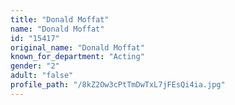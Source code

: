 ```yaml
---
title: "Donald Moffat"
name: "Donald Moffat"
id: "15417"
original_name: "Donald Moffat"
known_for_department: "Acting"
gender: "2"
adult: "false"
profile_path: "/8kZ2Ow3cPtTmDwTxL7jFEsQi4ia.jpg"
---
```

